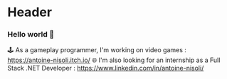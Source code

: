 # Header

### Hello world 👋

🕹️ As a gameplay programmer, I'm working on video games : https://antoine-nisoli.itch.io/
🌐 I'm also looking for an internship as a Full Stack .NET Developer : https://www.linkedin.com/in/antoine-nisoli/
